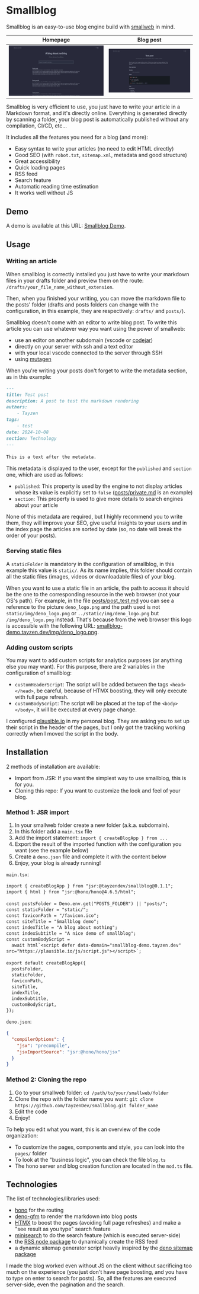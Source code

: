 # Smallblog

Smallblog is an easy-to-use blog engine build with [smallweb](https://www.smallweb.run/) in mind.

| Homepage | Blog post |
|---|---|
|![smallblog frontpage](static/img/front_page.png) |![article](static/img/article.png) |

Smallblog is very efficient to use, you just have to write your article in a Markdown format, and it's directly online. Everything is generated directly by scanning a folder, your blog post is automatically published without any compilation, CI/CD, etc...

It includes all the features you need for a blog (and more):

* Easy syntax to write your articles (no need to edit HTML directly)
* Good SEO (with `robot.txt`, `sitemap.xml`, metadata and good structure)
* Great accessibility
* Quick loading pages
* RSS feed
* Search feature
* Automatic reading time estimation
* It works well without JS

## Demo

A demo is available at this URL: [Smallblog Demo](https://smallblog-demo.tayzen.dev).

## Usage

### Writing an article

When smallblog is correctly installed you just have to write your markdown files in your drafts folder and preview them on the route: `/drafts/your_file_name_without_extension`.

Then, when you finished your writing, you can move the markdown file to the posts' folder (drafts and posts folders can change with the configuration, in this example, they are respectively: `drafts/` and `posts/`).

Smallblog doesn't come with an editor to write blog post. To write this article you can use whatever way you want using the power of smallweb:

* use an editor on another subdomain (vscode or [codejar](https://jsr.io/@pomdtr/smallweb-codejar@0.1.3))
* directly on your server with ssh and a text editor
* with your local vscode connected to the server through SSH
* using [mutagen](https://docs.smallweb.run/hosting/vps.html#syncing-files-using-mutagen)

When you're writing your posts don't forget to write the metadata section, as in this example:

```markdown
---
title: Test post
description: A post to test the markdown rendering
authors:
    - Tayzen
tags:
    - test
date: 2024-10-08
section: Technology
---

This is a text after the metadata.
```

This metadata is displayed to the user, except for the `published` and `section` one, which are used as follows:

* `published`: This property is used by the engine to not display articles whose its value is explicitly set to `false` ([posts/private.md](posts/private.md) is an example)
* `section`: This property is used to give more details to search engines about your article

None of this metadata are required, but I highly recommend you to write them, they will improve your SEO, give useful insights to your users and in the index page the articles are sorted by date (so, no date will break the order of your posts).

### Serving static files

A `staticFolder` is mandatory in the configuration of smallblog, in this example this value is `static/`. As its name implies, this folder should contain all the static files (images, videos or downloadable files) of your blog.

When you want to use a static file in an article, the path to access it should be the one to the corresponding resource in the web browser (not your OS's path).
For example, in the file [posts/post_test.md](posts/post_test.md) you can see a reference to the picture `deno_logo.png` and the path used is not `static/img/deno_logo.png` or `../static/img/deno_logo.png` but `/img/deno_logo.png` instead. That's because from the web browser this logo is accessible with the following URL: [smallblog-demo.tayzen.dev/img/deno_logo.png](https://smallblog-demo.tayzen.dev/img/deno_logo.png).

### Adding custom scripts

You may want to add custom scripts for analytics purposes (or anything else you may want). For this purpose, there are 2 variables in the configuration of smallblog:

* `customHeaderScript`: The script will be added between the tags `<head></head>`, be careful, because of HTMX boosting, they will only execute with full page refresh.
* `customBodyScript`: The script will be placed at the top of the `<body></body>`, it will be executed at every page change.

I configured [plausible.io](https://plausible.io) in my personal blog. They are asking you to set up their script in the header of the pages, but I only got the tracking working correctly when I moved the script in the body.

## Installation

2 methods of installation are available:

* Import from JSR: If you want the simplest way to use smallblog, this is for you.
* Cloning this repo: If you want to customize the look and feel of your blog.

### Method 1: JSR import

1. In your smallweb folder create a new folder (a.k.a. subdomain).
2. In this folder add a `main.tsx` file
3. Add the import statement: `import { createBlogApp } from ...`
4. Export the result of the imported function with the configuration you want (see the example below)
5. Create a `deno.json` file and complete it with the content below
6. Enjoy, your blog is already running!

`main.tsx`:

```tsx
import { createBlogApp } from "jsr:@tayzendev/smallblog@0.1.1";
import { html } from "jsr:@hono/hono@4.6.5/html";

const postsFolder = Deno.env.get("POSTS_FOLDER") || "posts/";
const staticFolder = "static/";
const faviconPath = "/favicon.ico";
const siteTitle = "Smallblog demo";
const indexTitle = "A blog about nothing";
const indexSubtitle = "A nice demo of smallblog";
const customBodyScript =
  await html`<script defer data-domain="smallblog-demo.tayzen.dev" src="https://plausible.io/js/script.js"></script>`;

export default createBlogApp({
  postsFolder,
  staticFolder,
  faviconPath,
  siteTitle,
  indexTitle,
  indexSubtitle,
  customBodyScript,
});
```

`deno.json`:

```json
{
  "compilerOptions": {
    "jsx": "precompile",
    "jsxImportSource": "jsr:@hono/hono/jsx"
  }
}
```

### Method 2: Cloning the repo

1. Go to your smallweb folder: `cd /path/to/your/smallweb/folder`
2. Clone the repo with the folder name you want: `git clone https://github.com/TayzenDev/smallblog.git folder_name`
3. Edit the code
4. Enjoy!

To help you edit what you want, this is an overview of the code organization:

* To customize the pages, components and style, you can look into the `pages/` folder
* To look at the "business logic", you can check the file `blog.ts`
* The hono server and blog creation function are located in the `mod.ts` file.

## Technologies

The list of technologies/libraries used:

* [hono](https://hono.dev/) for the routing
* [deno-gfm](https://deno.land/x/gfm@0.6.0) to render the markdown into blog posts
* [HTMX](https://htmx.org/) to boost the pages (avoiding full page refreshes) and make a "see result as you type" search feature
* [minisearch](https://lucaong.github.io/minisearch/) to do the search feature (which is executed server-side)
* the [RSS node package](https://www.npmjs.com/package/rss) to dynamically create the RSS feed
* a dynamic sitemap generator script heavily inspired by the [deno sitemap package](https://deno.land/x/deno_sitemap@0.1.3)

I made the blog worked even without JS on the client without sacrificing too much on the experience (you just don't have page boosting, and you have to type on enter to search for posts). So, all the features are executed server-side, even the pagination and the search.
